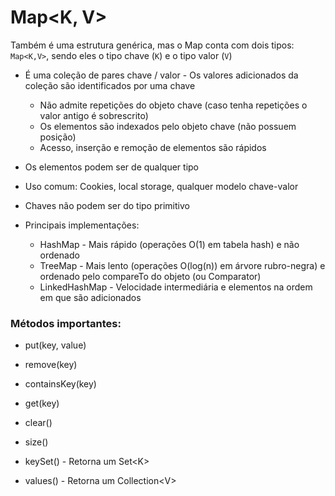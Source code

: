 # Map\<K, V>

Também é uma estrutura genérica, mas o Map conta com dois tipos: `Map<K,V>`, sendo eles o tipo chave (`K`) e o tipo valor (`V`)

* É uma coleção de pares chave / valor - Os valores adicionados da coleção são identificados por uma chave
  * Não admite repetições do objeto chave (caso tenha repetições o valor antigo é sobrescrito)
  * Os elementos são indexados pelo objeto chave (não possuem posição)
  * Acesso, inserção e remoção de elementos são rápidos


* Os elementos podem ser de qualquer tipo


* Uso comum: Cookies, local storage, qualquer modelo chave-valor


* Chaves não podem ser do tipo primitivo


* Principais implementações: 
  * HashMap - Mais rápido (operações O(1) em tabela hash) e não ordenado
  * TreeMap - Mais lento (operações O(log(n)) em árvore rubro-negra) e ordenado pelo compareTo do objeto (ou Comparator)
  * LinkedHashMap - Velocidade intermediária e elementos na ordem em que são adicionados


### Métodos importantes:
* put(key, value)
* remove(key)
* containsKey(key)
* get(key)


* clear()
* size()


* keySet() - Retorna um Set\<K>
* values() - Retorna um Collection\<V>